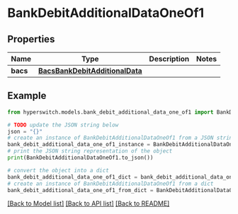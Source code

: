# BankDebitAdditionalDataOneOf1


## Properties

Name | Type | Description | Notes
------------ | ------------- | ------------- | -------------
**bacs** | [**BacsBankDebitAdditionalData**](BacsBankDebitAdditionalData.md) |  | 

## Example

```python
from hyperswitch.models.bank_debit_additional_data_one_of1 import BankDebitAdditionalDataOneOf1

# TODO update the JSON string below
json = "{}"
# create an instance of BankDebitAdditionalDataOneOf1 from a JSON string
bank_debit_additional_data_one_of1_instance = BankDebitAdditionalDataOneOf1.from_json(json)
# print the JSON string representation of the object
print(BankDebitAdditionalDataOneOf1.to_json())

# convert the object into a dict
bank_debit_additional_data_one_of1_dict = bank_debit_additional_data_one_of1_instance.to_dict()
# create an instance of BankDebitAdditionalDataOneOf1 from a dict
bank_debit_additional_data_one_of1_from_dict = BankDebitAdditionalDataOneOf1.from_dict(bank_debit_additional_data_one_of1_dict)
```
[[Back to Model list]](../README.md#documentation-for-models) [[Back to API list]](../README.md#documentation-for-api-endpoints) [[Back to README]](../README.md)


